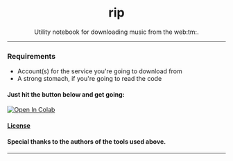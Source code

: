 <h1 align="center">rip</h1>

<p align="center">
Utility notebook for downloading music from the web:tm:.
</p>

---

### Requirements
- Account(s) for the service you're going to download from
- A strong stomach, if you're going to read the code

#### Just hit the button below and get going:
<a href="https://colab.research.google.com/github/r-piratedgames/rip/blob/master/rip.ipynb" target="_parent"><img src="https://colab.research.google.com/assets/colab-badge.svg" alt="Open In Colab"/></a>

#### [License](LICENSE)

#### Special thanks to the authors of the tools used above.
---
